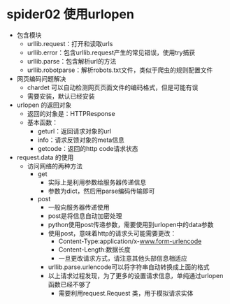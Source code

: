 # spider02 使用urlopen
* 包含模块
    * urllib.request：打开和读取urls
    * urllib.error：包含urllib.request产生的常见错误，使用try捕获
    * urllib.parse：包含解析url的方法
    * urllib.robotparse：解析robots.txt文件，类似于爬虫的规则配置文件
* 网页编码问题解决
    * chardet 可以自动检测网页页面文件的编码格式，但是可能有误
    * 需要安装，默认已经安装
* urlopen 的返回对象
    * 返回的对象是：HTTPResponse
    * 基本函数：
        * geturl：返回请求对象的url
        * info：请求反馈对象的meta信息
        * getcode：返回的http code请求状态
* request.data 的使用
    * 访问网络的两种方法
        * get
            * 实际上是利用参数给服务器传递信息
            * 参数为dict，然后用parse编码传输即可
        * post
            * 一般向服务器传递使用
            * post是将信息自动加密处理
            * python使用post传递参数，需要使用到urlopen中的data参数
            * 使用post，意味着http的请求头可能需要更改：
                * Content-Type:application/x-www.form-urlencode
                * Content-Length:数据长度
                * 一旦更改请求方式，请注意其他头部信息相适应
            * urllib.parse.urlencode可以将字符串自动转换成上面的格式
            * 以上请求过程发现，为了更多的设置请求信息，单纯通过urlopen函数已经不够了
                * 需要利用request.Request 类，用于模拟请求实体
                